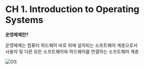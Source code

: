 # CH 1. Introduction to Operating Systems
**운영체제란?**

운영체제는 컴퓨터 하드웨어 바로 위에 설치되는 소프트웨어 계층으로서<br>
사용자 및 다른 모든 소프트웨어와 하드웨어를 연결하는 소프트웨어 계층

![OS](https://upload.wikimedia.org/wikipedia/commons/3/3a/Operating_system_placement_kor.svg)
